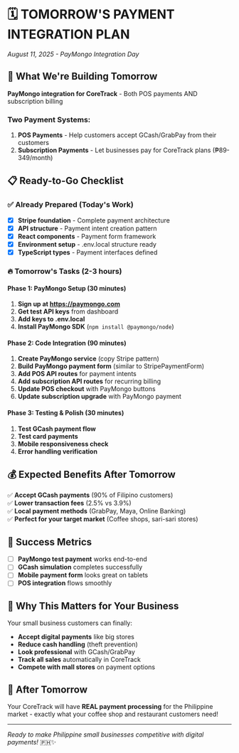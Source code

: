 # 🗓️ **TOMORROW'S PAYMENT INTEGRATION PLAN**
*August 11, 2025 - PayMongo Integration Day*

## 🎯 **What We're Building Tomorrow**
**PayMongo integration for CoreTrack** - Both POS payments AND subscription billing

### **Two Payment Systems:**
1. **POS Payments** - Help customers accept GCash/GrabPay from their customers
2. **Subscription Payments** - Let businesses pay for CoreTrack plans (₱89-349/month)

## 📋 **Ready-to-Go Checklist**

### **✅ Already Prepared (Today's Work)**
- [x] **Stripe foundation** - Complete payment architecture
- [x] **API structure** - Payment intent creation pattern  
- [x] **React components** - Payment form framework
- [x] **Environment setup** - .env.local structure ready
- [x] **TypeScript types** - Payment interfaces defined

### **🔥 Tomorrow's Tasks (2-3 hours)**

#### **Phase 1: PayMongo Setup (30 minutes)**
1. **Sign up at https://paymongo.com**
2. **Get test API keys** from dashboard
3. **Add keys to .env.local**
4. **Install PayMongo SDK** (`npm install @paymongo/node`)

#### **Phase 2: Code Integration (90 minutes)**  
1. **Create PayMongo service** (copy Stripe pattern)
2. **Build PayMongo payment form** (similar to StripePaymentForm)
3. **Add POS API routes** for payment intents
4. **Add subscription API routes** for recurring billing
5. **Update POS checkout** with PayMongo buttons
6. **Update subscription upgrade** with PayMongo payment

#### **Phase 3: Testing & Polish (30 minutes)**
1. **Test GCash payment flow**
2. **Test card payments** 
3. **Mobile responsiveness check**
4. **Error handling verification**

## 💰 **Expected Benefits After Tomorrow**
✅ **Accept GCash payments** (90% of Filipino customers)  
✅ **Lower transaction fees** (2.5% vs 3.9%)  
✅ **Local payment methods** (GrabPay, Maya, Online Banking)  
✅ **Perfect for your target market** (Coffee shops, sari-sari stores)  

## 🚀 **Success Metrics**
- [ ] **PayMongo test payment** works end-to-end
- [ ] **GCash simulation** completes successfully  
- [ ] **Mobile payment form** looks great on tablets
- [ ] **POS integration** flows smoothly

## 📱 **Why This Matters for Your Business**
Your small business customers can finally:
- **Accept digital payments** like big stores
- **Reduce cash handling** (theft prevention) 
- **Look professional** with GCash/GrabPay
- **Track all sales** automatically in CoreTrack
- **Compete with mall stores** on payment options

## 🎉 **After Tomorrow**
Your CoreTrack will have **REAL payment processing** for the Philippine market - exactly what your coffee shop and restaurant customers need!

---
*Ready to make Philippine small businesses competitive with digital payments!* 🇵🇭✨
